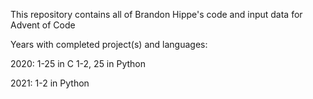 This repository contains all of Brandon Hippe's code and input data for Advent of Code

Years with completed project(s) and languages:

2020: 1-25 in C
      1-2, 25 in Python
      
2021: 1-2 in Python
